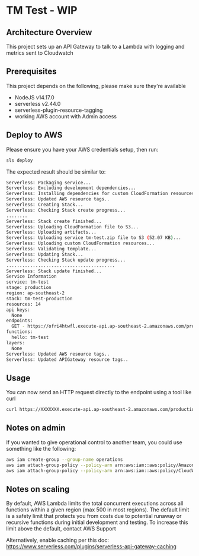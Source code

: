 # TM Test - WIP

## Architecture Overview

This project sets up an API Gateway to talk to a Lambda with logging and metrics sent to Cloudwatch

## Prerequisites

This project depends on the following, please make sure they're available

* NodeJS v14.17.0
* serverless v2.44.0
* serverless-plugin-resource-tagging
* working AWS account with Admin access

## Deploy to AWS

Please ensure you have your AWS credentials setup, then run:
````bash
sls deploy
````

The expected result should be similar to:

```bash
Serverless: Packaging service...
Serverless: Excluding development dependencies...
Serverless: Installing dependencies for custom CloudFormation resources...
Serverless: Updated AWS resource tags..
Serverless: Creating Stack...
Serverless: Checking Stack create progress...
........
Serverless: Stack create finished...
Serverless: Uploading CloudFormation file to S3...
Serverless: Uploading artifacts...
Serverless: Uploading service tm-test.zip file to S3 (52.07 KB)...
Serverless: Uploading custom CloudFormation resources...
Serverless: Validating template...
Serverless: Updating Stack...
Serverless: Checking Stack update progress...
.........................................
Serverless: Stack update finished...
Service Information
service: tm-test
stage: production
region: ap-southeast-2
stack: tm-test-production
resources: 14
api keys:
  None
endpoints:
  GET - https://ofri4htwfl.execute-api.ap-southeast-2.amazonaws.com/production/
functions:
  hello: tm-test
layers:
  None
Serverless: Updated AWS resource tags..
Serverless: Updated APIGateway resource tags..
````
## Usage

You can now send an HTTP request directly to the endpoint using a tool like curl

```bash
curl https://XXXXXXX.execute-api.ap-southeast-2.amazonaws.com/production
```
## Notes on admin
If you wanted to give operational control to another team, you could use something like the following:

````bash
aws iam create-group --group-name operations
aws iam attach-group-policy --policy-arn arn:aws:iam::aws:policy/AmazonAPIGatewayAdministrator --group-name operations
aws iam attach-group-policy --policy-arn arn:aws:iam::aws:policy/CloudWatchReadOnlyAccess --group-name operations
````

## Notes on scaling

By default, AWS Lambda limits the total concurrent executions across all functions within a given region (max 500 in most regions). The default limit is a safety limit that protects you from costs due to potential runaway or recursive functions during initial development and testing. To increase this limit above the default, contact AWS Support

Alternatively, enable caching per this doc: https://www.serverless.com/plugins/serverless-api-gateway-caching

